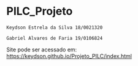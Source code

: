 # PILC_Projeto
```
Keydson Estrela da Silva 18/0021320

Gabriel Alvares de Faria 19/0106824
```


Site pode ser acessado em:
https://keydson.github.io/Projeto_PILC/index.html